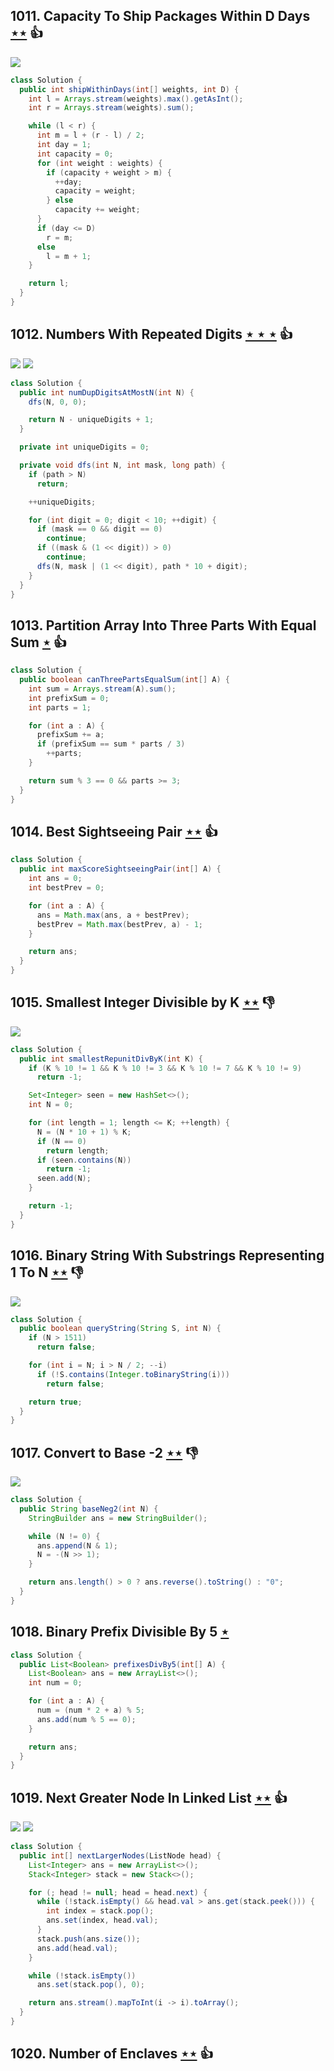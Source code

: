## 1011. Capacity To Ship Packages Within D Days [$\star\star$](https://leetcode.com/problems/capacity-to-ship-packages-within-d-days) :thumbsup:

![](https://img.shields.io/badge/-Binary%20Search-1B813E.svg?style=flat-square)

```java
class Solution {
  public int shipWithinDays(int[] weights, int D) {
    int l = Arrays.stream(weights).max().getAsInt();
    int r = Arrays.stream(weights).sum();

    while (l < r) {
      int m = l + (r - l) / 2;
      int day = 1;
      int capacity = 0;
      for (int weight : weights) {
        if (capacity + weight > m) {
          ++day;
          capacity = weight;
        } else
          capacity += weight;
      }
      if (day <= D)
        r = m;
      else
        l = m + 1;
    }

    return l;
  }
}
```

## 1012. Numbers With Repeated Digits [$\star\star\star$](https://leetcode.com/problems/numbers-with-repeated-digits) :thumbsup:

![](https://img.shields.io/badge/-Dynamic%20Programming-113285.svg?style=flat-square) ![](https://img.shields.io/badge/-Math-434343.svg?style=flat-square)

```java
class Solution {
  public int numDupDigitsAtMostN(int N) {
    dfs(N, 0, 0);

    return N - uniqueDigits + 1;
  }

  private int uniqueDigits = 0;

  private void dfs(int N, int mask, long path) {
    if (path > N)
      return;

    ++uniqueDigits;

    for (int digit = 0; digit < 10; ++digit) {
      if (mask == 0 && digit == 0)
        continue;
      if ((mask & (1 << digit)) > 0)
        continue;
      dfs(N, mask | (1 << digit), path * 10 + digit);
    }
  }
}
```

## 1013. Partition Array Into Three Parts With Equal Sum [$\star$](https://leetcode.com/problems/partition-array-into-three-parts-with-equal-sum) :thumbsup:

```java
class Solution {
  public boolean canThreePartsEqualSum(int[] A) {
    int sum = Arrays.stream(A).sum();
    int prefixSum = 0;
    int parts = 1;

    for (int a : A) {
      prefixSum += a;
      if (prefixSum == sum * parts / 3)
        ++parts;
    }

    return sum % 3 == 0 && parts >= 3;
  }
}
```

## 1014. Best Sightseeing Pair [$\star\star$](https://leetcode.com/problems/best-sightseeing-pair) :thumbsup:

```java
class Solution {
  public int maxScoreSightseeingPair(int[] A) {
    int ans = 0;
    int bestPrev = 0;

    for (int a : A) {
      ans = Math.max(ans, a + bestPrev);
      bestPrev = Math.max(bestPrev, a) - 1;
    }

    return ans;
  }
}
```

## 1015. Smallest Integer Divisible by K [$\star\star$](https://leetcode.com/problems/smallest-integer-divisible-by-k) :thumbsdown:

![](https://img.shields.io/badge/-Math-434343.svg?style=flat-square)

```java
class Solution {
  public int smallestRepunitDivByK(int K) {
    if (K % 10 != 1 && K % 10 != 3 && K % 10 != 7 && K % 10 != 9)
      return -1;

    Set<Integer> seen = new HashSet<>();
    int N = 0;

    for (int length = 1; length <= K; ++length) {
      N = (N * 10 + 1) % K;
      if (N == 0)
        return length;
      if (seen.contains(N))
        return -1;
      seen.add(N);
    }

    return -1;
  }
}
```

## 1016. Binary String With Substrings Representing 1 To N [$\star\star$](https://leetcode.com/problems/binary-string-with-substrings-representing-1-to-n) :thumbsdown:

![](https://img.shields.io/badge/-String-60373E.svg?style=flat-square)

```java
class Solution {
  public boolean queryString(String S, int N) {
    if (N > 1511)
      return false;

    for (int i = N; i > N / 2; --i)
      if (!S.contains(Integer.toBinaryString(i)))
        return false;

    return true;
  }
}
```

## 1017. Convert to Base -2 [$\star\star$](https://leetcode.com/problems/convert-to-base-2) :thumbsdown:

![](https://img.shields.io/badge/-Math-434343.svg?style=flat-square)

```java
class Solution {
  public String baseNeg2(int N) {
    StringBuilder ans = new StringBuilder();

    while (N != 0) {
      ans.append(N & 1);
      N = -(N >> 1);
    }

    return ans.length() > 0 ? ans.reverse().toString() : "0";
  }
}
```

## 1018. Binary Prefix Divisible By 5 [$\star$](https://leetcode.com/problems/binary-prefix-divisible-by-5)

```java
class Solution {
  public List<Boolean> prefixesDivBy5(int[] A) {
    List<Boolean> ans = new ArrayList<>();
    int num = 0;

    for (int a : A) {
      num = (num * 2 + a) % 5;
      ans.add(num % 5 == 0);
    }

    return ans;
  }
}
```

## 1019. Next Greater Node In Linked List [$\star\star$](https://leetcode.com/problems/next-greater-node-in-linked-list) :thumbsup:

![](https://img.shields.io/badge/-Linked%20List-90B44B.svg?style=flat-square) ![](https://img.shields.io/badge/-Stack-E2943B.svg?style=flat-square)

```java
class Solution {
  public int[] nextLargerNodes(ListNode head) {
    List<Integer> ans = new ArrayList<>();
    Stack<Integer> stack = new Stack<>();

    for (; head != null; head = head.next) {
      while (!stack.isEmpty() && head.val > ans.get(stack.peek())) {
        int index = stack.pop();
        ans.set(index, head.val);
      }
      stack.push(ans.size());
      ans.add(head.val);
    }

    while (!stack.isEmpty())
      ans.set(stack.pop(), 0);

    return ans.stream().mapToInt(i -> i).toArray();
  }
}
```

## 1020. Number of Enclaves [$\star\star$](https://leetcode.com/problems/number-of-enclaves) :thumbsup:
